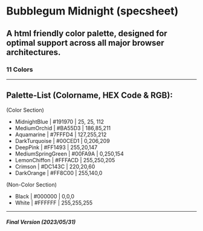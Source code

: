 # Bubblegum Midnight (specsheet)
## A html friendly color palette, designed for optimal support across all major browser architectures.
### 11 Colors
---
## Palette-List (Colorname, HEX Code & RGB):
(Color Section)
- MidnightBlue | #191970 | 25, 25, 112
- MediumOrchid | #BA55D3 | 186,85,211
- Aquamarine | #7FFFD4 | 127,255,212
- DarkTurquoise | #00CED1 | 0,206,209
- DeepPink | #FF1493 | 255,20,147
- MediumSpringGreen | #00FA9A | 0,250,154
- LemonChiffon | #FFFACD | 255,250,205
- Crimson | #DC143C | 220,20,60
- DarkOrange | #FF8C00 | 255,140,0

(Non-Color Section)
- Black | #000000 | 0,0,0
- White | #FFFFFF | 255,255,255

---
##### Final Version (2023/05/31)